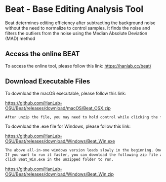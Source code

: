 # Beat - Base Editing Analysis Tool
Beat determines editing efficiency after subtracting
the background noise without the need to normalize to control samples. 
It finds the noise and filters the outliers from the noise
using the Median Absolute Deviation (MAD) method


## Access the online BEAT
To access the online tool, please follow this link:
https://hanlab.cc/beat/

## Download Executable Files
To download the macOS executable, please follow this link:

https://github.com/HanLab-OSU/Beat/releases/download/macOS/Beat_OSX.zip
```bash
After unzip the file, you may need to hold control while clicking the file to open.
```

To download the .exe file for Windows, please follow this link:

https://github.com/HanLab-OSU/Beat/releases/download/Windows/Beat_Win.exe
```bash
The above all-in-one windows version loads slowly in the beginning. Once it is loaded, it runs well.
If you want to run it faster, you can download the following zip file and unzip in a folder, 
click Beat_Win.exe in the unzipped folder to run.
```
https://github.com/HanLab-OSU/Beat/releases/download/Windows/Beat_Win.zip

